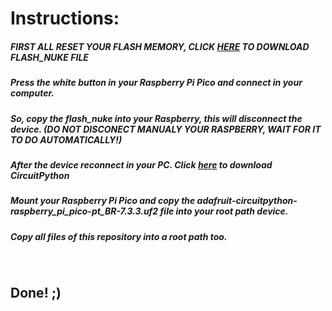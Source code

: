 <h1> Instructions: </h1>
<h5> FIRST ALL RESET YOUR FLASH MEMORY, CLICK <a href="https://datasheets.raspberrypi.com/soft/flash_nuke.uf2">HERE</a> TO DOWNLOAD FLASH_NUKE FILE </h5>
<h5> Press the white button in your Raspberry Pi Pico and connect in your computer. </h5>
<h5> So, copy the flash_nuke into your Raspberry, this will disconnect the device. (DO NOT DISCONECT MANUALY YOUR RASPBERRY, WAIT FOR IT TO DO AUTOMATICALLY!) </h5>
<h5> After the device reconnect in your PC. Click <a href="https://circuitpython.org/board/raspberry_pi_pico/">here</a> to download CircuitPython </h5>
<h5> Mount your Raspberry Pi Pico and copy the  adafruit-circuitpython-raspberry_pi_pico-pt_BR-7.3.3.uf2 file into your root path device. </h5>
<h5> Copy all files of this repository into a root path too. </h5>
<br>
<h2> Done! ;)</h5>
